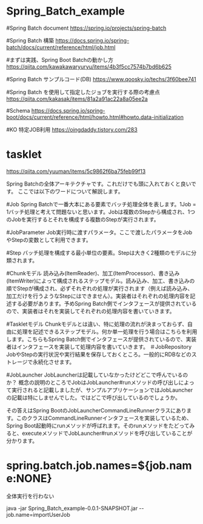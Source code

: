 # Spring_Batch_example

#Spring Batch document 
https://spring.io/projects/spring-batch

#Spring Batch 構築
https://docs.spring.io/spring-batch/docs/current/reference/html/job.html

#まずは実践、Spring Boot Batchの動かし方
https://qiita.com/kawakawaryuryu/items/4b3f5cc7574b7bd6b625

#Spring Batch サンプルコード(DB)
https://www.qoosky.io/techs/3f60bee741


#Spring Batch を使用して指定したジョブを実行する際の考慮点
https://qiita.com/kakasak/items/81a2a91ac22a8a05ee2a


#Schema
https://docs.spring.io/spring-boot/docs/current/reference/html/howto.html#howto.data-initialization


#KO 特定JOB利用
https://oingdaddy.tistory.com/283

# tasklet
https://qiita.com/yuuman/items/5c9862f6ba75feb99f13

Spring Batchの全体アーキテクチャです。これだけでも頭に入れておくと良いです。
ここでは以下のワードについて解説します。

#Job
Spring Batchで一番大本にある要素でバッチ処理全体を表します。1Job = 1バッチ処理と考えて問題ないと思います。Jobは複数のStepから構成され、1つのJobを実行するとそれを構成する複数のStepが実行されます。

#JobParameter
Job実行時に渡すパラメータ。ここで渡したパラメータをJobやStepの変数として利用できます。

#Step
バッチ処理を構成する最小単位の要素。Stepは大きく2種類のモデルに分類されます。

#Chunkモデル
読み込み(ItemReader)、加工(ItemProcessor)、書き込み(ItemWriter)によって構成されるステップモデル。読み込み、加工、書き込みの順でStepが構成され、必ずそれぞれの処理が実行されます（例えば読み込み、加工だけを行うようなStepにはできません）。実装者はそれぞれの処理内容を記述する必要があります。予めSpring Batch側でインタフェースが提供されているので、実装者はそれを実装してそれぞれの処理内容を書いていきます。

#Taskletモデル
Chunkモデルとは違い、特に処理の流れが決まっておらず、自由に処理を記述できるステップモデル。何か単一処理を行う場合はこちらを利用します。こちらもSpring Batch側でインタフェースが提供されているので、実装者はインタフェースを実装して処理内容を書いていきます。
＃JobRepository
JobやStepの実行状況や実行結果を保存しておくところ。一般的にRDBなどのストレージで永続化させます。

#JobLauncher
JobLauncherは記載していなかったけどどこで呼んでいるのか？
概念の説明のところでJobはJobLauncher#runメソッドの呼び出しによって実行されると記載しましたが、サンプルアプリケーションではJobLauncherの記載は特にしませんでした。ではどこで呼び出しているのでしょうか。

その答えはSpring BootのJobLauncherCommandLineRunnerクラスにあります。このクラスはCommandLineRunnerインタフェースを実装しているため、Spring Boot起動時にrunメソッドが呼ばれます。そのrunメソッドをたどってみると、executeメソッドでJobLauncher#runメソッドを呼び出していることが分かります。


# spring.batch.job.names=${job.name:NONE}
全体実行を行わない

java -jar Spring_Batch_example-0.0.1-SNAPSHOT.jar --job.name=importUserJob